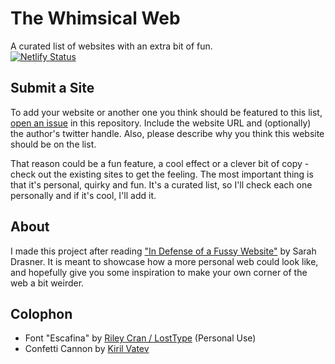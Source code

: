 # The Whimsical Web

A curated list of websites with an extra bit of fun.  
[![Netlify Status](https://api.netlify.com/api/v1/badges/5dbfbb5d-30af-4eb0-a732-7bcc3caf1315/deploy-status)](https://app.netlify.com/sites/thewhimsicalweb/deploys)

## Submit a Site

To add your website or another one you think should be featured to this list, [open an issue](https://github.com/maxboeck/whimsical/issues/new?template=add-this-website.md&title=Add+this+Website%21) in this repository. Include the website URL and (optionally) the author's twitter handle. Also, please describe why you think this website should be on the list.

That reason could be a fun feature, a cool effect or a clever bit of copy - check out the existing sites to get the feeling. The most important thing is that it's personal, quirky and fun. It's a curated list, so I'll check each one personally and if it's cool, I'll add it.

## About

I made this project after reading ["In Defense of a Fussy Website"](https://css-tricks.com/in-defense-of-a-fussy-website/) by Sarah Drasner. It is meant to showcase how a more personal web could look like, and hopefully give you some inspiration to make your own corner of the web a bit weirder.

## Colophon

* Font "Escafina" by [Riley Cran / LostType](http://escafina.losttype.com/) (Personal Use)  
* Confetti Cannon by [Kiril Vatev](https://www.kirilv.com/canvas-confetti/)
